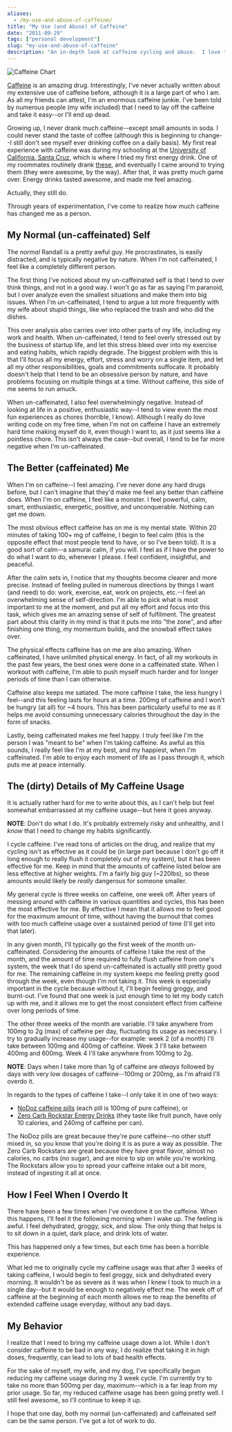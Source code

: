 ```yaml
---
aliases:
  - /my-use-and-abuse-of-caffeine/
title: "My Use (and Abuse) of Caffeine"
date: "2011-09-29"
tags: ["personal development"]
slug: "my-use-and-abuse-of-caffeine"
description: "An in-depth look at caffeine cycling and abuse.  I love this shit, but it's definitely not safe to try at home, kids."
---
```



![Caffeine Chart][]


[Caffeine][] is an amazing drug.  Interestingly, I've never actually written
about my extensive use of caffeine before, although it is a large part of who I
am.  As all my friends can attest, I'm an enormous caffeine junkie.  I've been
told by numerous people (my wife included) that I need to lay off the caffeine
and take it easy--or I'll end up dead.

Growing up, I never drank much caffeine--except small amounts in soda.  I could
never stand the taste of coffee (although this is beginning to change--I still
don't see myself ever drinking coffee on a daily basis).  My first real
experience with caffeine was during my schooling at the
[University of California, Santa Cruz][], which is where I tried my first
energy drink.  One of my roommates routinely drank [these][], and eventually I
came around to trying them (they were awesome, by the way).  After that, it was
pretty much game over.  Energy drinks tasted awesome, and made me feel amazing.

Actually, they still do.

Through years of experimentation, I've come to realize how much caffeine has
changed me as a person.


## My Normal (un-caffeinated) Self

The *normal* Randall is a pretty awful guy.  He procrastinates, is easily
distracted, and is typically negative by nature.  When I'm not caffeinated, I
feel like a completely different person.

The first thing I've noticed about my un-caffeinated self is that I tend to
over think things, and not in a good way.  I won't go as far as saying I'm
paranoid, but I over analyze even the smallest situations and make them into
big issues.  When I'm un-caffeinated, I tend to argue a lot more frequently
with my wife about stupid things, like who replaced the trash and who did the
dishes.

This over analysis also carries over into other parts of my life, including my
work and health.  When un-caffeinated, I tend to feel overly stressed out by
the business of startup life, and let this stress bleed over into my exercise
and eating habits, which rapidly degrade.  The biggest problem with this is
that I'll focus all my energy, effort, stress and worry on a single item, and
let all my other responsibilities, goals and commitments suffocate.  It
probably doesn't help that I tend to be an obsessive person by nature, and have
problems focusing on multiple things at a time.  Without caffeine, this side of
me seems to run amuck.

When un-caffeinated, I also feel overwhelmingly negative.  Instead of looking
at life in a positive, enthusiastic way--I tend to view even the most fun
experiences as chores (horrible, I know).  Although I really do love writing
code on my free time, when I'm not on caffeine I have an extremely hard time
making myself do it, even though I want to, as it just seems like a pointless
chore.  This isn't always the case--but overall, I tend to be far more negative
when I'm un-caffeinated.


## The Better (caffeinated) Me

When I'm on caffeine--I feel amazing.  I've never done any hard drugs before,
but I can't imagine that they'd make me feel any better than caffeine does.
When I'm on caffeine, I feel like a monster.  I feel powerful, calm, smart,
enthusiastic, energetic, positive, and unconquerable.  Nothing can get me down.

The most obvious effect caffeine has on me is my mental state.  Within 20
minutes of taking 100+ mg of caffeine, I begin to feel calm (this is the
opposite effect that most people tend to have, or so I've been told).  It is a
good sort of calm--a samurai calm, if you will.  I feel as if I have the power
to do what I want to do, whenever I please.  I feel confident, insightful, and
peaceful.

After the calm sets in, I notice that my thoughts become clearer and more
precise.  Instead of feeling pulled in numerous directions by things I want
(and need) to do: work, exercise, eat, work on projects, etc.--I feel an
overwhelming sense of self-direction.  I'm able to pick what is most important
to me at the moment, and put all my effort and focus into this task, which
gives me an amazing sense of self of fulfilment.  The greatest part about this
clarity in my mind is that it puts me into "the zone", and after finishing one
thing, my momentum builds, and the snowball effect takes over.

The physical effects caffeine has on me are also amazing.  When caffeinated, I
have unlimited physical energy. In fact, of all my workouts in the past few
years, the best ones were done in a caffeinated state.  When I workout with
caffeine, I'm able to push myself much harder and for longer periods of time
than I can otherwise.

Caffeine also keeps me satiated.  The more caffeine I take, the less hungry I
feel--and this feeling lasts for hours at a time.  200mg of caffeine and I
won't be hungry (at all) for ~4 hours.  This has been particularly useful to me
as it helps me avoid consuming unnecessary calories throughout the day in the form of
snacks.

Lastly, being caffeinated makes me feel happy.  I truly feel like I'm the
person I was "meant to be" when I'm taking caffeine.  As awful as this sounds,
I really feel like I'm at my best, and my happiest, when I'm caffeinated.  I'm
able to enjoy each moment of life as I pass through it, which puts me at peace
internally.


## The (dirty) Details of My Caffeine Usage

It is actually rather hard for me to write about this, as I can't help but feel
somewhat embarrassed at my caffeine usage--but here it goes anyway.

**NOTE**: Don't do what I do.  It's probably extremely risky and unhealthy, and
I *know* that I need to change my habits significantly.

I cycle caffeine.  I've read tons of articles on the drug, and realize that my
cycling isn't as effective as it could be (in large part because I don't go off
it long enough to really flush it completely out of my system), but it has been
effective for me.  Keep in mind that the amounts of caffeine listed below are
less effective at higher weights.  I'm a fairly big guy (~220lbs), so these
amounts would likely be *really* dangerous for someone smaller.

My general cycle is three weeks on caffeine, one week off.  After years of
messing around with caffeine in various quantities and cycles, this has been
the most effective for me.  By effective I mean that it allows me to feel good
for the maximum amount of time, without having the burnout that comes with too
much caffeine usage over a sustained period of time (I'll get into that later).

In any given month, I'll typically go the first week of the month
un-caffeinated.  Considering the amounts of caffeine I take the rest of the
month, and the amount of time required to fully flush caffeine from one's
system, the week that I do spend un-caffeinated is actually still pretty good
for me.  The remaining caffeine in my system keeps me feeling pretty good
through the week, even though I'm not taking it.  This week is especially
important in the cycle because without it, I'll begin feeling groggy, and
burnt-out.  I've found that one week is just enough time to let my body catch
up with me, and it allows me to get the most consistent effect from caffeine
over long periods of time.

The other three weeks of the month are variable.  I'll take anywhere from 100mg
to 2g (max) of caffeine per day, fluctuating its usage as necessary.  I try to
gradually increase my usage--for example: week 2 (of a month) I'll take between
100mg and 400mg of caffeine.  Week 3 I'll take between 400mg and 600mg.  Week 4
I'll take anywhere from 100mg to 2g.

**NOTE**: Days when I take more than 1g of caffeine are *always* followed by
days with very low dosages of caffeine--100mg or 200mg, as I'm afraid I'll
overdo it.

In regards to the types of caffeine I take--I only take it in one of two ways:

-   [NoDoz caffeine pills][] (each pill is 100mg of pure caffeine), or
-   [Zero Carb Rockstar Energy Drinks][] (they taste like fruit punch, have
    only 10 calories, and 240mg of caffeine per can).

The NoDoz pills are great because they're pure caffeine--no other stuff mixed
in, so you know that you're doing it is as pure a way as possible.  The Zero
Carb Rockstars are great because they have great flavor, almost no calories, no
carbs (no sugar), and are nice to sip on while you're working.  The Rockstars
allow you to spread your caffeine intake out a bit more, instead of ingesting
it all at once.


## How I Feel When I Overdo It

There have been a few times when I've overdone it on the caffeine.  When this
happens, I'll feel it the following morning when I wake up.  The feeling is
awful.  I feel dehydrated, groggy, sick, and slow.  The only thing that helps
is to sit down in a quiet, dark place, and drink lots of water.

This has happened only a few times, but each time has been a horrible
experience.

What led me to originally cycle my caffeine usage was that after 3 weeks of
taking caffeine, I would begin to feel groggy, sick and dehydrated every
morning.  It wouldn't be as severe as it was when I knew I took to much in a
single day--but it would be enough to negatively effect me.  The week off of
caffeine at the beginning of each month allows me to reap the benefits of
extended caffeine usage everyday, without any bad days.


## My Behavior

I realize that I need to bring my caffeine usage down a lot.  While I don't
consider caffeine to be bad in any way, I do realize that taking it in high
doses, frequently, can lead to lots of bad health effects.

For the sake of myself, my wife, and my dog, I've specifically begun reducing
my caffeine usage during my 3 week cycle.  I'm currently try to take no more
than 500mg per day, maximum--which is a far leap from my prior usage.  So far,
my reduced caffeine usage has been going pretty well.  I still feel awesome, so
I'll continue to keep it up.

I hope that one day, both my normal (un-caffeinated) and caffeinated self can
be the same person.  I've got a lot of work to do.


  [Caffeine Chart]: /static/blog/images/2011/caffeine-chart.png "Caffeine Chart"
  [Caffeine]: http://en.wikipedia.org/wiki/Caffeine "Caffeine"
  [University of California, Santa Cruz]: http://www.ucsc.edu/ "UC Santa Cruz"
  [these]: http://www.wiredenergydrink.com/ "Wired Energy Drinks"
  [NoDoz caffeine pills]: http://www.amazon.com/gp/product/B000NVNLTS/ref=as_li_ss_tl?ie=UTF8&camp=1789&creative=390957&creativeASIN=B000NVNLTS&linkCode=as2&tag=rdegges-20 "NoDoz Caffeine Pills"
  [Zero Carb Rockstar Energy Drinks]: http://www.amazon.com/gp/product/B000NGNEKY/ref=as_li_ss_tl?ie=UTF8&camp=1789&creative=390957&creativeASIN=B000NGNEKY&linkCode=as2&tag=rdegges-20 "Zero Carb Rockstar"
